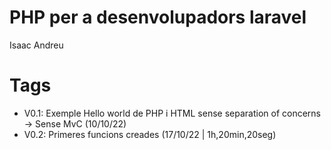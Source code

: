 # PHP per a desenvolupadors laravel

Isaac Andreu

# Tags

- V0.1: Exemple Hello world de PHP i HTML sense separation of concerns -> Sense MvC (10/10/22)
- V0.2: Primeres funcions creades (17/10/22 | 1h,20min,20seg)
